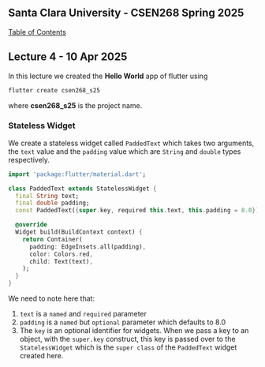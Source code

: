 ## Santa Clara University - CSEN268 Spring 2025

[Table of Contents](/toc.md)

## Lecture 4 - 10 Apr 2025

In this lecture we created the **Hello World** app of flutter using
```zsh
flutter create csen268_s25
```
where **csen268_s25** is the project name.

### Stateless Widget    
We create a stateless widget called `PaddedText` which takes two arguments, the `text` value and the `padding` value which are `String` and `double` types respectively.
```dart
import 'package:flutter/material.dart';

class PaddedText extends StatelessWidget {
  final String text;
  final double padding;
  const PaddedText({super.key, required this.text, this.padding = 8.0});

  @override
  Widget build(BuildContext context) {
    return Container(
      padding: EdgeInsets.all(padding),
      color: Colors.red,
      child: Text(text),
    );
  }
}

```
We need to note here that:
1. `text` is a `named` and `required` parameter
2. `padding` is a `named` but `optional` parameter which defaults to 8.0
3. The `key` is an optional identifier for widgets. When we pass a key to an object, with the `super.key` construct, this key is passed over to the `StatelessWidget` which is the `super class` of the `PaddedText` widget created here.



